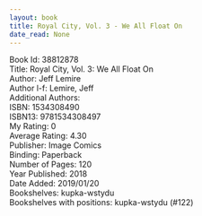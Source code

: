 ```yaml
---
layout: book
title: Royal City, Vol. 3 - We All Float On
date_read: None
---
```


Book Id: 38812878<br />
Title: Royal City, Vol. 3: We All Float On<br />
Author: Jeff Lemire<br />
Author l-f: Lemire, Jeff<br />
Additional Authors: <br />
ISBN: 1534308490<br />
ISBN13: 9781534308497<br />
My Rating: 0<br />
Average Rating: 4.30<br />
Publisher: Image Comics<br />
Binding: Paperback<br />
Number of Pages: 120<br />
Year Published: 2018<br />
Date Added: 2019/01/20<br />
Bookshelves: kupka-wstydu<br />
Bookshelves with positions: kupka-wstydu (#122)<br />

